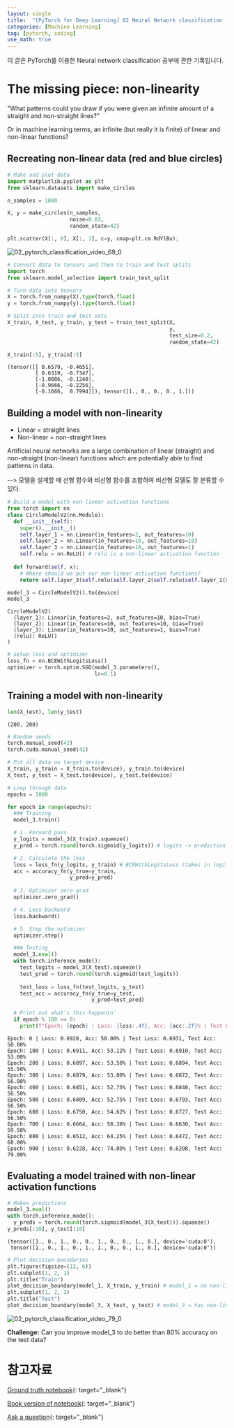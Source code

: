 ```yaml
---
layout: single
title:  "[PyTorch for Deep Learning] 02 Neural Network classification - 6. Non-linearity"
categories: [Machine Learning]
tag: [pytorch, coding]
use_math: true
---
```


이 글은 PyTorch를 이용한 Neural network classification 공부에 관한 기록입니다.


# The missing piece: non-linearity 

"What patterns could you draw if you were given an infinite amount of a straight and non-straight lines?"

Or in machine learning terms, an infinite (but really it is finite) of linear and non-linear functions?

## Recreating non-linear data (red and blue circles)


```python
# Make and plot data
import matplotlib.pyplot as plt
from sklearn.datasets import make_circles

n_samples = 1000

X, y = make_circles(n_samples,
                    noise=0.03,
                    random_state=42)

plt.scatter(X[:, 0], X[:, 1], c=y, cmap=plt.cm.RdYlBu);
```


    
![02_pytorch_classification_video_69_0](https://github.com/yesnote/yesnote.github.io/assets/173476188/480688d0-612f-4df1-a6c6-f26700071409)
    



```python
# Convert data to tensors and then to train and test splits 
import torch
from sklearn.model_selection import train_test_split

# Turn data into tensors
X = torch.from_numpy(X).type(torch.float) 
y = torch.from_numpy(y).type(torch.float)

# Split into train and test sets
X_train, X_test, y_train, y_test = train_test_split(X,
                                                    y, 
                                                    test_size=0.2,
                                                    random_state=42) 

X_train[:5], y_train[:5]
```




    (tensor([[ 0.6579, -0.4651],
             [ 0.6319, -0.7347],
             [-1.0086, -0.1240],
             [-0.9666, -0.2256],
             [-0.1666,  0.7994]]), tensor([1., 0., 0., 0., 1.]))



## Building a model with non-linearity

* Linear = straight lines
* Non-linear = non-straight lines

Artificial neural networks are a large combination of linear (straight) and non-straight (non-linear) functions which are potentially able to find patterns in data.

--> 모델을 설계할 때 선형 함수와 비선형 함수를 조합하여 비선형 모델도 잘 분류할 수 있다.

```python
# Build a model with non-linear activation functions
from torch import nn
class CircleModelV2(nn.Module):
  def __init__(self):
    super().__init__()
    self.layer_1 = nn.Linear(in_features=2, out_features=10)
    self.layer_2 = nn.Linear(in_features=10, out_features=10)
    self.layer_3 = nn.Linear(in_features=10, out_features=1)
    self.relu = nn.ReLU() # relu is a non-linear activation function
    
  def forward(self, x):
    # Where should we put our non-linear activation functions?
    return self.layer_3(self.relu(self.layer_2(self.relu(self.layer_1(x)))))

model_3 = CircleModelV2().to(device)
model_3
```




    CircleModelV2(
      (layer_1): Linear(in_features=2, out_features=10, bias=True)
      (layer_2): Linear(in_features=10, out_features=10, bias=True)
      (layer_3): Linear(in_features=10, out_features=1, bias=True)
      (relu): ReLU()
    )




```python
# Setup loss and optimizer
loss_fn = nn.BCEWithLogitsLoss()
optimizer = torch.optim.SGD(model_3.parameters(), 
                            lr=0.1)
```

## Training a model with non-linearity


```python
len(X_test), len(y_test)
```




    (200, 200)




```python
# Random seeds 
torch.manual_seed(42)
torch.cuda.manual_seed(42)

# Put all data on target device
X_train, y_train = X_train.to(device), y_train.to(device)
X_test, y_test = X_test.to(device), y_test.to(device)

# Loop through data
epochs = 1000

for epoch in range(epochs):
  ### Training
  model_3.train()

  # 1. Forward pass
  y_logits = model_3(X_train).squeeze()
  y_pred = torch.round(torch.sigmoid(y_logits)) # logits -> prediction probabilities -> prediction labels

  # 2. Calculate the loss
  loss = loss_fn(y_logits, y_train) # BCEWithLogitsLoss (takes in logits as first input)
  acc = accuracy_fn(y_true=y_train,
                    y_pred=y_pred)
  
  # 3. Optimizer zero grad
  optimizer.zero_grad()

  # 4. Loss backward
  loss.backward()

  # 5. Step the optimizer
  optimizer.step()

  ### Testing
  model_3.eval()
  with torch.inference_mode():
    test_logits = model_3(X_test).squeeze()
    test_pred = torch.round(torch.sigmoid(test_logits))
    
    test_loss = loss_fn(test_logits, y_test)
    test_acc = accuracy_fn(y_true=y_test, 
                           y_pred=test_pred)
  
  # Print out what's this happenin'
  if epoch % 100 == 0:
    print(f"Epoch: {epoch} | Loss: {loss:.4f}, Acc: {acc:.2f}% | Test Loss: {test_loss:.4f}, Test Acc: {test_acc:.2f}%")
```

    Epoch: 0 | Loss: 0.6928, Acc: 50.00% | Test Loss: 0.6931, Test Acc: 50.00%
    Epoch: 100 | Loss: 0.6911, Acc: 53.12% | Test Loss: 0.6910, Test Acc: 53.00%
    Epoch: 200 | Loss: 0.6897, Acc: 53.50% | Test Loss: 0.6894, Test Acc: 55.50%
    Epoch: 300 | Loss: 0.6879, Acc: 53.00% | Test Loss: 0.6872, Test Acc: 56.00%
    Epoch: 400 | Loss: 0.6851, Acc: 52.75% | Test Loss: 0.6840, Test Acc: 56.50%
    Epoch: 500 | Loss: 0.6809, Acc: 52.75% | Test Loss: 0.6793, Test Acc: 56.50%
    Epoch: 600 | Loss: 0.6750, Acc: 54.62% | Test Loss: 0.6727, Test Acc: 56.50%
    Epoch: 700 | Loss: 0.6664, Acc: 58.38% | Test Loss: 0.6630, Test Acc: 59.50%
    Epoch: 800 | Loss: 0.6512, Acc: 64.25% | Test Loss: 0.6472, Test Acc: 68.00%
    Epoch: 900 | Loss: 0.6228, Acc: 74.00% | Test Loss: 0.6208, Test Acc: 79.00%


## Evaluating a model trained with non-linear activation functions


```python
# Makes predictions
model_3.eval()
with torch.inference_mode():
  y_preds = torch.round(torch.sigmoid(model_3(X_test))).squeeze()
y_preds[:10], y_test[:10]
```




    (tensor([1., 0., 1., 0., 0., 1., 0., 0., 1., 0.], device='cuda:0'),
     tensor([1., 0., 1., 0., 1., 1., 0., 0., 1., 0.], device='cuda:0'))




```python
# Plot decision boundaries
plt.figure(figsize=(12, 6))
plt.subplot(1, 2, 1)
plt.title("Train")
plot_decision_boundary(model_1, X_train, y_train) # model_1 = no non-linearity
plt.subplot(1, 2, 2)
plt.title("Test")
plot_decision_boundary(model_3, X_test, y_test) # model_3 = has non-linearity
```


    
![02_pytorch_classification_video_79_0](https://github.com/yesnote/yesnote.github.io/assets/173476188/6914c7e7-b6fd-4125-a62c-a6be89547fe3)
    


**Challenge:** Can you improve model_3 to do better than 80% accuracy on the test data?


# 참고자료

[Ground truth notebook](https://github.com/mrdbourke/pytorch-deep-learning/blob/main/02_pytorch_classification.ipynb){: target="_blank"}

[Book version of notebook](https://www.learnpytorch.io/02_pytorch_classification/){: target="_blank"}

[Ask a question](https://github.com/mrdbourke/pytorch-deep-learning/discussions){: target="_blank"}